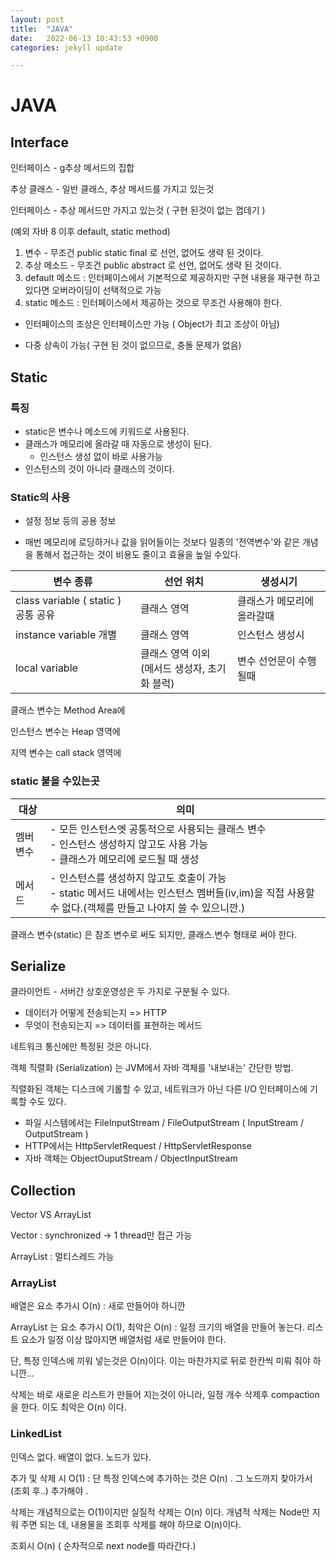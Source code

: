 ```yaml
---
layout: post
title:  "JAVA"
date:   2022-06-13 10:43:53 +0900
categories: jekyll update

---
```


# JAVA



## Interface

인터페이스 - g추상 메서드의 집합

추상 클래스 - 일반 클래스,  추상 메서드를 가지고 있는것

인터페이스 - 추상 메서드만 가지고 있는것 ( 구현 된것이 없는 껍데기 )

(예외 자바 8 이후 default, static method)

1) 변수 - 무조건 public static final 로 선언, 없어도 생략 된 것이다.
2) 추상 메소드 - 무조건 public abstract 로 선언, 없어도 생략 된 것이다.
3) default 메소드 : 인터페이스에서 기본적으로 제공하지만 구현 내용을 재구현 하고 있다면 오버라이딩이 선택적으로 가능
4) static 메소드 : 인터페이스에서 제공하는 것으로 무조건 사용해야 한다.

- 인터페이스의 조상은 인터페이스만 가능 ( Object가 최고 조상이 아님)

- 다중 상속이 가능( 구현 된 것이 없으므로, 충돌 문제가 없음)



## Static

### 특징

- static은 변수나 메소드에 키워드로 사용된다.
- 클래스가 메모리에 올라갈 때 자동으로 생성이 된다.
  - 인스턴스 생성 없이 바로 사용가능
- 인스턴스의 것이 아니라 클래스의 것이다.

### Static의 사용

- 설정 정보 등의 공용 정보

- 매번 메모리에 로딩하거나 값을 읽어들이는 것보다 일종의 '전역변수'와 같은 개념을 통해서 접근하는 것이 비용도 줄이고 효율을 높일 수있다. 

  

| 변수 종류                           | 선언 위치                                          | 생성시기                   |
| ----------------------------------- | -------------------------------------------------- | -------------------------- |
| class variable ( static ) 공통 공유 | 클래스 영역                                        | 클래스가 메모리에 올라갈때 |
| instance variable 개별              | 클래스 영역                                        | 인스턴스 생성시            |
| local variable                      | 클래스 영역 이외<br />(메서드 생성자, 초기화 블럭) | 변수 선언문이 수행될때     |



클래스 변수는 Method Area에

인스턴스 변수는 Heap 영역에

지역 변수는 call stack 영역에



### static 붙을 수있는곳

| 대상     | 의미                                                         |
| -------- | ------------------------------------------------------------ |
| 멤버변수 | - 모든 인스턴스엣 공통적으로 사용되는 클래스 변수<br />- 인스턴스 생성하지 않고도 사용 가능<br />- 클래스가 메모리에 로드될 때 생성 |
| 메서드   | - 인스턴스를 생성하지 않고도 호출이 가능<br />- static 메서드 내에서는 인스턴스 멤버들(iv,im)을 직접 사용할 수 없다.(객체를 만들고 나야지 쓸 수 있으니깐.) |

클래스 변수(static) 은 참조 변수로 써도 되지만, 클래스.변수 형태로 써야 한다.



## Serialize

클라이언트 - 서버간 상호운영성은 두 가지로 구분될 수 있다. 

- 데이터가 어떻게 전송되는지 => HTTP
- 무엇이 전송되는지 => 데이터를 표현하는 메서드

네트워크 통신에만 특정된 것은 아니다.

객체 직렬화 (Serialization) 는 JVM에서 자바 객체를 '내보내는' 간단한 방법.

직렬화된 객체는 디스크에 기롤할 수 있고, 네트워크가 아닌 다른 I/O 인터페이스에 기록할 수도 있다.

- 파일 시스템에서는 FileInputStream / FileOutputStream ( InputStream / OutputStream )
- HTTP에서는 HttpServletRequest / HttpServletResponse
- 자바 객체는 ObjectOuputStream / ObjectInputStream



## Collection

Vector VS ArrayList

Vector : synchronized -> 1 thread만 접근 가능

ArrayList : 멀티스레드 가능



### ArrayList

배열은 요소 추가시 O(n) : 새로 만들어야 하니깐

ArrayList 는 요소 추가시  O(1), 최악은  O(n) : 일정 크기의 배열을 만들어 놓는다. 리스트 요소가 일정 이상 많아지면 배열처럼 새로 만들어야 한다. 

단, 특정 인덱스에 끼워 넣는것은  O(n)이다. 이는 마찬가지로 뒤로 한칸씩 미뤄 줘야 하니깐... 

삭제는 바로 새로운 리스트가 만들어 지는것이 아니라, 일정 개수 삭제후 compaction을 한다. 이도  최악은 O(n) 이다.



### LinkedList

인덱스 없다. 배열이 없다. 노드가 있다.

추가 및 삭제 시  O(1) : 단 특정 인덱스에 추가하는 것은 O(n) . 그 노드까지 찾아가서 (조회 후..) 추가해야 .

삭제는 개념적으로는 O(1)이지만 실질적 삭제는 O(n) 이다. 개념적 삭제는 Node만 지워 주면 되는 데, 내용물을 조회후 삭제를 해야 하므로 O(n)이다.

조회시  O(n) ( 순차적으로 next node를 따라간다.) 

